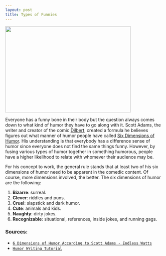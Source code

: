 ```yaml
---
layout: post
title: Types of Funnies
---
```

<a href="http://endlesswatts.com/6-dimensions-of-humor-according-to-scott-adams/
"><img src="https://actamu.github.io/laughing-aggies/public/images/Aplus.png" height="275" width="400" ></a>

Everyone has a funny bone in their body but the question always comes down to what kind of humor they have to go along with it. Scott Adams, the writer and creator of the comic <a href="http://dilbert.com/">Dilbert</a>, created a formula he believes figures out what manner of humor people have called <a href="http://blog.dilbert.com/2015/03/26/humor-writing-tutorial/">Six Dimensions of Humor</a>. His understanding is that everybody has a difference sense of humor since everyone does not find the same things funny. However, by fusing various types of humor together in something humorous, people have a higher likelihood to relate with whomever their audience may be. 

For his concept to work, the general rule stands that at least two of his six dimensions of humor need to be apparent in the comedic content. Of course, more dimensions involved, the better. The six dimensions of humor are the following:

<ol>
  <li><b>Bizarre</b>: surreal.</li>
  <li><b>Clever</b>: riddles and puns.</li>
  <li><b>Cruel</b>: slapstick and dark humor.</li>
  <li><b>Cute</b>: animals and kids.</li>
  <li><b>Naughty</b>: dirty jokes.</li>
  <li><b>Recognizable</b>: situational, references, inside jokes, and running gags.</li>
</ol>

### Sources:
<ul>
  <li><a href="http://endlesswatts.com/6-dimensions-of-humor-according-to-scott-adams/"><code class="highlighter-rouge">6 Dimensions of Humor According to Scott Adams - Endless Watts</code></a></li>
  <li><a href="http://blog.dilbert.com/2015/03/26/humor-writing-tutorial/"><code class="highlighter-rouge">Humor Writing Tutorial</code></a></li>
</ul>
